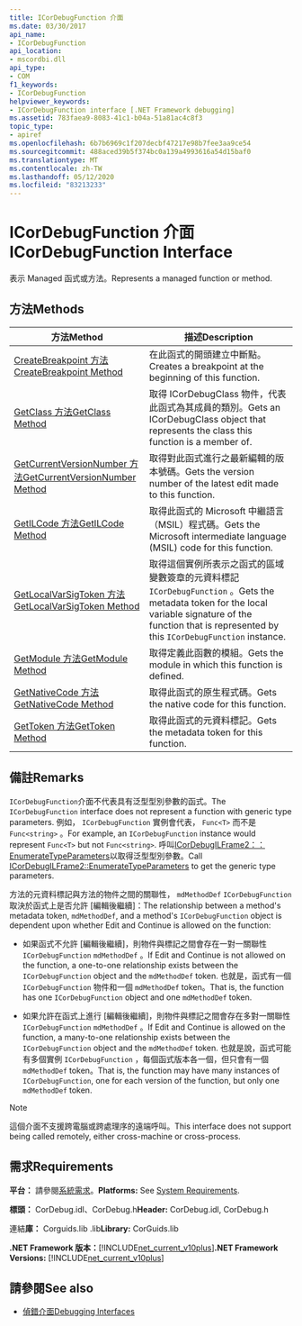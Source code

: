 ```yaml
---
title: ICorDebugFunction 介面
ms.date: 03/30/2017
api_name:
- ICorDebugFunction
api_location:
- mscordbi.dll
api_type:
- COM
f1_keywords:
- ICorDebugFunction
helpviewer_keywords:
- ICorDebugFunction interface [.NET Framework debugging]
ms.assetid: 783faea9-8083-41c1-b04a-51a81ac4c8f3
topic_type:
- apiref
ms.openlocfilehash: 6b7b6969c1f207decbf47217e98b7fee3aa9ce54
ms.sourcegitcommit: 488aced39b5f374bc0a139a4993616a54d15baf0
ms.translationtype: MT
ms.contentlocale: zh-TW
ms.lasthandoff: 05/12/2020
ms.locfileid: "83213233"
---
```

# <a name="icordebugfunction-interface"></a><span data-ttu-id="f47e1-102">ICorDebugFunction 介面</span><span class="sxs-lookup"><span data-stu-id="f47e1-102">ICorDebugFunction Interface</span></span>

<span data-ttu-id="f47e1-103">表示 Managed 函式或方法。</span><span class="sxs-lookup"><span data-stu-id="f47e1-103">Represents a managed function or method.</span></span>  
  
## <a name="methods"></a><span data-ttu-id="f47e1-104">方法</span><span class="sxs-lookup"><span data-stu-id="f47e1-104">Methods</span></span>  
  
|<span data-ttu-id="f47e1-105">方法</span><span class="sxs-lookup"><span data-stu-id="f47e1-105">Method</span></span>|<span data-ttu-id="f47e1-106">描述</span><span class="sxs-lookup"><span data-stu-id="f47e1-106">Description</span></span>|  
|------------|-----------------|  
|[<span data-ttu-id="f47e1-107">CreateBreakpoint 方法</span><span class="sxs-lookup"><span data-stu-id="f47e1-107">CreateBreakpoint Method</span></span>](icordebugfunction-createbreakpoint-method.md)|<span data-ttu-id="f47e1-108">在此函式的開頭建立中斷點。</span><span class="sxs-lookup"><span data-stu-id="f47e1-108">Creates a breakpoint at the beginning of this function.</span></span>|  
|[<span data-ttu-id="f47e1-109">GetClass 方法</span><span class="sxs-lookup"><span data-stu-id="f47e1-109">GetClass Method</span></span>](icordebugfunction-getclass-method.md)|<span data-ttu-id="f47e1-110">取得 ICorDebugClass 物件，代表此函式為其成員的類別。</span><span class="sxs-lookup"><span data-stu-id="f47e1-110">Gets an ICorDebugClass object that represents the class this function is a member of.</span></span>|  
|[<span data-ttu-id="f47e1-111">GetCurrentVersionNumber 方法</span><span class="sxs-lookup"><span data-stu-id="f47e1-111">GetCurrentVersionNumber Method</span></span>](icordebugfunction-getcurrentversionnumber-method.md)|<span data-ttu-id="f47e1-112">取得對此函式進行之最新編輯的版本號碼。</span><span class="sxs-lookup"><span data-stu-id="f47e1-112">Gets the version number of the latest edit made to this function.</span></span>|  
|[<span data-ttu-id="f47e1-113">GetILCode 方法</span><span class="sxs-lookup"><span data-stu-id="f47e1-113">GetILCode Method</span></span>](icordebugfunction-getilcode-method.md)|<span data-ttu-id="f47e1-114">取得此函式的 Microsoft 中繼語言（MSIL）程式碼。</span><span class="sxs-lookup"><span data-stu-id="f47e1-114">Gets the Microsoft intermediate language (MSIL) code for this function.</span></span>|  
|[<span data-ttu-id="f47e1-115">GetLocalVarSigToken 方法</span><span class="sxs-lookup"><span data-stu-id="f47e1-115">GetLocalVarSigToken Method</span></span>](icordebugfunction-getlocalvarsigtoken-method.md)|<span data-ttu-id="f47e1-116">取得這個實例所表示之函式的區域變數簽章的元資料標記 `ICorDebugFunction` 。</span><span class="sxs-lookup"><span data-stu-id="f47e1-116">Gets the metadata token for the local variable signature of the function that is represented by this `ICorDebugFunction` instance.</span></span>|  
|[<span data-ttu-id="f47e1-117">GetModule 方法</span><span class="sxs-lookup"><span data-stu-id="f47e1-117">GetModule Method</span></span>](icordebugfunction-getmodule-method.md)|<span data-ttu-id="f47e1-118">取得定義此函數的模組。</span><span class="sxs-lookup"><span data-stu-id="f47e1-118">Gets the module in which this function is defined.</span></span>|  
|[<span data-ttu-id="f47e1-119">GetNativeCode 方法</span><span class="sxs-lookup"><span data-stu-id="f47e1-119">GetNativeCode Method</span></span>](icordebugfunction-getnativecode-method.md)|<span data-ttu-id="f47e1-120">取得此函式的原生程式碼。</span><span class="sxs-lookup"><span data-stu-id="f47e1-120">Gets the native code for this function.</span></span>|  
|[<span data-ttu-id="f47e1-121">GetToken 方法</span><span class="sxs-lookup"><span data-stu-id="f47e1-121">GetToken Method</span></span>](icordebugfunction-gettoken-method.md)|<span data-ttu-id="f47e1-122">取得此函式的元資料標記。</span><span class="sxs-lookup"><span data-stu-id="f47e1-122">Gets the metadata token for this function.</span></span>|  
  
## <a name="remarks"></a><span data-ttu-id="f47e1-123">備註</span><span class="sxs-lookup"><span data-stu-id="f47e1-123">Remarks</span></span>  
 <span data-ttu-id="f47e1-124">`ICorDebugFunction`介面不代表具有泛型型別參數的函式。</span><span class="sxs-lookup"><span data-stu-id="f47e1-124">The `ICorDebugFunction` interface does not represent a function with generic type parameters.</span></span> <span data-ttu-id="f47e1-125">例如， `ICorDebugFunction` 實例會代表， `Func<T>` 而不是 `Func<string>` 。</span><span class="sxs-lookup"><span data-stu-id="f47e1-125">For example, an `ICorDebugFunction` instance would represent `Func<T>` but not `Func<string>`.</span></span> <span data-ttu-id="f47e1-126">呼叫[ICorDebugILFrame2：： EnumerateTypeParameters](icordebugilframe2-enumeratetypeparameters-method.md)以取得泛型型別參數。</span><span class="sxs-lookup"><span data-stu-id="f47e1-126">Call [ICorDebugILFrame2::EnumerateTypeParameters](icordebugilframe2-enumeratetypeparameters-method.md) to get the generic type parameters.</span></span>  
  
 <span data-ttu-id="f47e1-127">方法的元資料標記與方法的物件之間的關聯性， `mdMethodDef` `ICorDebugFunction` 取決於函式上是否允許 [編輯後繼續]：</span><span class="sxs-lookup"><span data-stu-id="f47e1-127">The relationship between a method's metadata token, `mdMethodDef`, and a method's `ICorDebugFunction` object is dependent upon whether Edit and Continue is allowed on the function:</span></span>  
  
- <span data-ttu-id="f47e1-128">如果函式不允許 [編輯後繼續]，則物件與標記之間會存在一對一關聯性 `ICorDebugFunction` `mdMethodDef` 。</span><span class="sxs-lookup"><span data-stu-id="f47e1-128">If Edit and Continue is not allowed on the function, a one-to-one relationship exists between the `ICorDebugFunction` object and the `mdMethodDef` token.</span></span> <span data-ttu-id="f47e1-129">也就是，函式有一個 `ICorDebugFunction` 物件和一個 `mdMethodDef` token。</span><span class="sxs-lookup"><span data-stu-id="f47e1-129">That is, the function has one `ICorDebugFunction` object and one `mdMethodDef` token.</span></span>  
  
- <span data-ttu-id="f47e1-130">如果允許在函式上進行 [編輯後繼續]，則物件與標記之間會存在多對一關聯性 `ICorDebugFunction` `mdMethodDef` 。</span><span class="sxs-lookup"><span data-stu-id="f47e1-130">If Edit and Continue is allowed on the function, a many-to-one relationship exists between the `ICorDebugFunction` object and the `mdMethodDef` token.</span></span> <span data-ttu-id="f47e1-131">也就是說，函式可能有多個實例 `ICorDebugFunction` ，每個函式版本各一個，但只會有一個 `mdMethodDef` token。</span><span class="sxs-lookup"><span data-stu-id="f47e1-131">That is, the function may have many instances of `ICorDebugFunction`, one for each version of the function, but only one `mdMethodDef` token.</span></span>  
  
> [!NOTE]
> <span data-ttu-id="f47e1-132">這個介面不支援跨電腦或跨處理序的遠端呼叫。</span><span class="sxs-lookup"><span data-stu-id="f47e1-132">This interface does not support being called remotely, either cross-machine or cross-process.</span></span>  
  
## <a name="requirements"></a><span data-ttu-id="f47e1-133">需求</span><span class="sxs-lookup"><span data-stu-id="f47e1-133">Requirements</span></span>  
 <span data-ttu-id="f47e1-134">**平台：** 請參閱[系統需求](../../get-started/system-requirements.md)。</span><span class="sxs-lookup"><span data-stu-id="f47e1-134">**Platforms:** See [System Requirements](../../get-started/system-requirements.md).</span></span>  
  
 <span data-ttu-id="f47e1-135">**標頭：** CorDebug.idl、CorDebug.h</span><span class="sxs-lookup"><span data-stu-id="f47e1-135">**Header:** CorDebug.idl, CorDebug.h</span></span>  
  
 <span data-ttu-id="f47e1-136">連結**庫：** Corguids.lib .lib</span><span class="sxs-lookup"><span data-stu-id="f47e1-136">**Library:**  CorGuids.lib</span></span>  
  
 <span data-ttu-id="f47e1-137">**.NET Framework 版本：**[!INCLUDE[net_current_v10plus](../../../../includes/net-current-v10plus-md.md)]</span><span class="sxs-lookup"><span data-stu-id="f47e1-137">**.NET Framework Versions:** [!INCLUDE[net_current_v10plus](../../../../includes/net-current-v10plus-md.md)]</span></span>  
  
## <a name="see-also"></a><span data-ttu-id="f47e1-138">請參閱</span><span class="sxs-lookup"><span data-stu-id="f47e1-138">See also</span></span>

- [<span data-ttu-id="f47e1-139">偵錯介面</span><span class="sxs-lookup"><span data-stu-id="f47e1-139">Debugging Interfaces</span></span>](debugging-interfaces.md)

